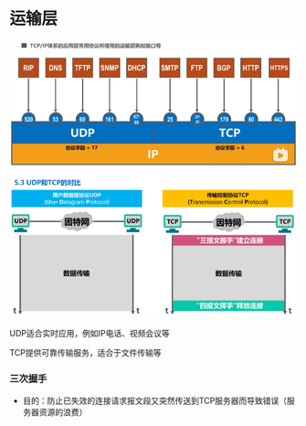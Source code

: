 # 运输层

![](pitcures/运输层协议.png)

![](pitcures/TCP与UDP.png)

UDP适合实时应用，例如IP电话、视频会议等

TCP提供可靠传输服务，适合于文件传输等

### 三次握手

- 目的：防止已失效的连接请求报文段又突然传送到TCP服务器而导致错误（服务器资源的浪费）